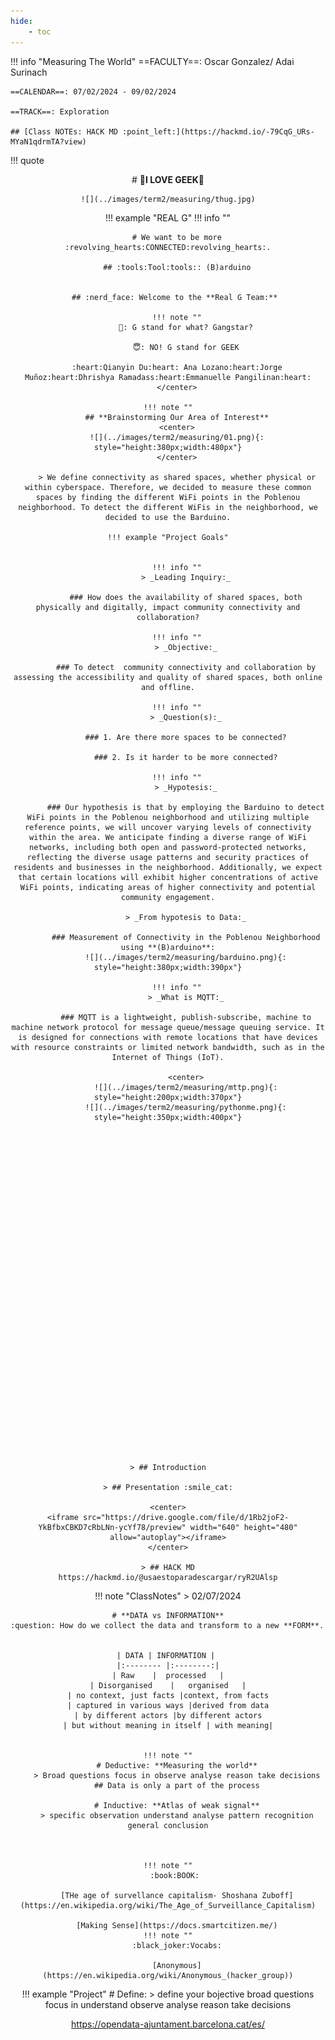 ```yaml
---
hide:
    - toc
---
```





!!! info "Measuring The World"
    ==FACULTY==: Oscar Gonzalez/ Adai Surinach
    
    ==CALENDAR==: 07/02/2024 - 09/02/2024

    ==TRACK==: Exploration

    ## [Class NOTEs: HACK MD :point_left:](https://hackmd.io/-79CqG_URs-MYaN1qdrmTA?view)


!!! quote
    <center>
    # **:sparkling_heart:I LOVE GEEK**:sparkling_heart:

    ![](../images/term2/measuring/thug.jpg)



!!! example "REAL G"
    !!! info ""
        <center>
	
        
        # We want to be more :revolving_hearts:CONNECTED:revolving_hearts:.

        ## :tools:Tool:tools:: (B)arduino

        
        ## :nerd_face: Welcome to the **Real G Team:** 

        !!! note ""
            🧐: G stand for what? Gangstar?
        
            😇: NO! G stand for GEEK
    
        :heart:Qianyin Du:heart: Ana Lozano:heart:Jorge Muñoz:heart:Dhrishya Ramadass:heart:Emmanuelle Pangilinan:heart:
        </center>
        
    !!! note ""
        ## **Brainstorming Our Area of Interest**
        <center>
        ![](../images/term2/measuring/01.png){: style="height:380px;width:480px"}
        </center>

        > We define connectivity as shared spaces, whether physical or within cyberspace. Therefore, we decided to measure these common spaces by finding the different WiFi points in the Poblenou neighborhood. To detect the different WiFis in the neighborhood, we decided to use the Barduino.

    !!! example "Project Goals"


        !!! info ""
            > _Leading Inquiry:_

            ### How does the availability of shared spaces, both physically and digitally, impact community connectivity and collaboration?

        !!! info ""
            > _Objective:_

            ### To detect  community connectivity and collaboration by assessing the accessibility and quality of shared spaces, both online and offline.

        !!! info ""
            > _Question(s):_

            ### 1. Are there more spaces to be connected?

            ### 2. Is it harder to be more connected?

        !!! info ""
            > _Hypotesis:_

            ### Our hypothesis is that by employing the Barduino to detect WiFi points in the Poblenou neighborhood and utilizing multiple reference points, we will uncover varying levels of connectivity within the area. We anticipate finding a diverse range of WiFi networks, including both open and password-protected networks, reflecting the diverse usage patterns and security practices of residents and businesses in the neighborhood. Additionally, we expect that certain locations will exhibit higher concentrations of active WiFi points, indicating areas of higher connectivity and potential community engagement.

            > _From hypotesis to Data:_

            ### Measurement of Connectivity in the Poblenou Neighborhood using **(B)arduino**:
            ![](../images/term2/measuring/barduino.png){: style="height:380px;width:390px"}
        
        !!! info ""
            > _What is MQTT:_

            ### MQTT is a lightweight, publish-subscribe, machine to machine network protocol for message queue/message queuing service. It is designed for connections with remote locations that have devices with resource constraints or limited network bandwidth, such as in the Internet of Things (IoT).
            
            <center>
            ![](../images/term2/measuring/mttp.png){: style="height:200px;width:370px"}
            ![](../images/term2/measuring/pythonme.png){: style="height:350px;width:400px"}


































    > ## Introduction

    > ## Presentation :smile_cat:

    <center>
    <iframe src="https://drive.google.com/file/d/1Rb2joF2-YkBfbxCBKD7cRbLNn-ycYf78/preview" width="640" height="480" allow="autoplay"></iframe>
    </center>

    > ## HACK MD
    https://hackmd.io/@usaestoparadescargar/ryR2UAlsp


!!! note "ClassNotes"
    > 02/07/2024

    # **DATA vs INFORMATION**
    :question: How do we collect the data and transform to a new **FORM**. 


    | DATA | INFORMATION | 
    |:-------- |:--------:|
    | Raw    |  processed   |
    | Disorganised    |   organised   |
    | no context, just facts |context, from facts
    | captured in various ways |derived from data
    | by different actors |by different actors
    | but without meaning in itself | with meaning|


    !!! note ""
        # Deductive: **Measuring the world**
        > Broad questions focus in observe analyse reason take decisions
        ## Data is only a part of the process

        # Inductive: **Atlas of weak signal**
        > specific observation understand analyse pattern recognition general conclusion
        


    !!! note ""
        :book:BOOK: 
        
        [THe age of survellance capitalism- Shoshana Zuboff](https://en.wikipedia.org/wiki/The_Age_of_Surveillance_Capitalism)

        [Making Sense](https://docs.smartcitizen.me/)
    !!! note ""
        :black_joker:Vocabs:

        [Anonymous](https://en.wikipedia.org/wiki/Anonymous_(hacker_group))
    
!!! example "Project"
    # Define: 
    > define your bojective broad questions focus in understand observe analyse reason take decisions 

https://opendata-ajuntament.barcelona.cat/es/